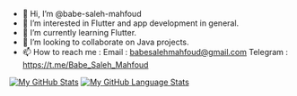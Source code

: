 - 👋 Hi, I’m @babe-saleh-mahfoud
- 👀 I’m interested in Flutter and app development in general.
- 🌱 I’m currently learning Flutter.
- 💞️ I’m looking to collaborate on Java projects.
- 📫 How to reach me :
Email : babesalehmahfoud@gmail.com
Telegram : https://t.me/Babe_Saleh_Mahfoud


[![My GitHub Stats](https://github-readme-stats.vercel.app/api/?username=babe-saleh-mahfoud&count_private=true&theme=light&showicons=true)]()
[![My GitHub Language Stats](https://github-readme-stats.vercel.app/api/top-langs/?username=babe-saleh-mahfoud&langs_count=5&theme=light)]()

<!---
babe-saleh-mahfoud/babe-saleh-mahfoud is a ✨ special ✨ repository because its `README.md` (this file) appears on your GitHub profile.
You can click the Preview link to take a look at your changes.
--->
